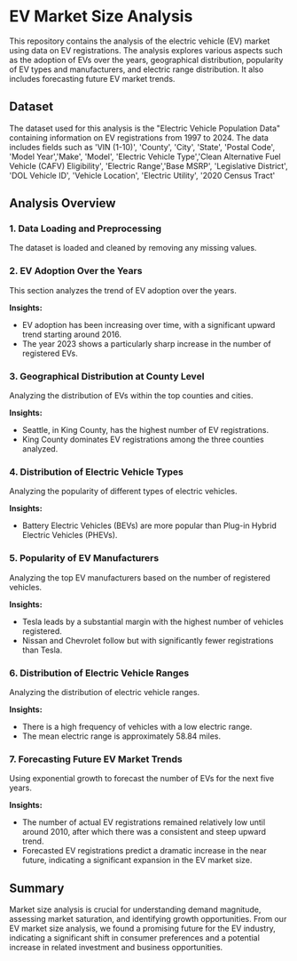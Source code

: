# EV Market Size Analysis

This repository contains the analysis of the electric vehicle (EV) market using data on EV registrations. The analysis explores various aspects such as the adoption of EVs over the years, geographical distribution, popularity of EV types and manufacturers, and electric range distribution. It also includes forecasting future EV market trends.

## Dataset

The dataset used for this analysis is the "Electric Vehicle Population Data" containing information on EV registrations from 1997 to 2024. The data includes fields such as 'VIN (1-10)', 'County', 'City', 'State', 'Postal Code', 'Model Year','Make', 'Model', 'Electric Vehicle Type','Clean Alternative Fuel Vehicle (CAFV) Eligibility', 'Electric Range','Base MSRP', 'Legislative District', 'DOL Vehicle ID',
'Vehicle Location', 'Electric Utility', '2020 Census Tract'

## Analysis Overview

### 1. Data Loading and Preprocessing

The dataset is loaded and cleaned by removing any missing values.


### 2. EV Adoption Over the Years

This section analyzes the trend of EV adoption over the years.

**Insights:**
- EV adoption has been increasing over time, with a significant upward trend starting around 2016.
- The year 2023 shows a particularly sharp increase in the number of registered EVs.

### 3. Geographical Distribution at County Level

Analyzing the distribution of EVs within the top counties and cities.

**Insights:**
- Seattle, in King County, has the highest number of EV registrations.
- King County dominates EV registrations among the three counties analyzed.

### 4. Distribution of Electric Vehicle Types

Analyzing the popularity of different types of electric vehicles.

**Insights:**
- Battery Electric Vehicles (BEVs) are more popular than Plug-in Hybrid Electric Vehicles (PHEVs).

### 5. Popularity of EV Manufacturers

Analyzing the top EV manufacturers based on the number of registered vehicles.

**Insights:**
- Tesla leads by a substantial margin with the highest number of vehicles registered.
- Nissan and Chevrolet follow but with significantly fewer registrations than Tesla.

### 6. Distribution of Electric Vehicle Ranges

Analyzing the distribution of electric vehicle ranges.

**Insights:**
- There is a high frequency of vehicles with a low electric range.
- The mean electric range is approximately 58.84 miles.

### 7. Forecasting Future EV Market Trends

Using exponential growth to forecast the number of EVs for the next five years.

**Insights:**
- The number of actual EV registrations remained relatively low until around 2010, after which there was a consistent and steep upward trend.
- Forecasted EV registrations predict a dramatic increase in the near future, indicating a significant expansion in the EV market size.

## Summary

Market size analysis is crucial for understanding demand magnitude, assessing market saturation, and identifying growth opportunities. From our EV market size analysis, we found a promising future for the EV industry, indicating a significant shift in consumer preferences and a potential increase in related investment and business opportunities.



